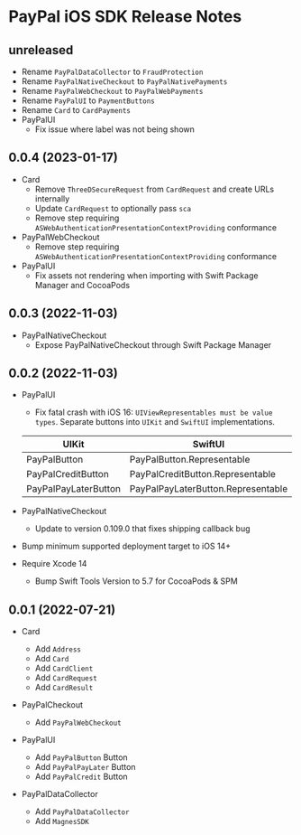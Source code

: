 
# PayPal iOS SDK Release Notes

## unreleased
* Rename `PayPalDataCollector` to `FraudProtection`
* Rename `PayPalNativeCheckout` to `PayPalNativePayments`
* Rename `PayPalWebCheckout` to `PayPalWebPayments`
* Rename `PayPalUI` to `PaymentButtons`
* Rename `Card` to `CardPayments`
* PayPalUI
    * Fix issue where label was not being shown

## 0.0.4 (2023-01-17)
* Card
  * Remove `ThreeDSecureRequest` from `CardRequest` and create URLs internally 
  * Update `CardRequest` to optionally pass `sca`
  * Remove step requiring `ASWebAuthenticationPresentationContextProviding` conformance
* PayPalWebCheckout
  * Remove step requiring `ASWebAuthenticationPresentationContextProviding` conformance
* PayPalUI
  * Fix assets not rendering when importing with Swift Package Manager and CocoaPods

## 0.0.3 (2022-11-03)
* PayPalNativeCheckout
    * Expose PayPalNativeCheckout through Swift Package Manager

## 0.0.2 (2022-11-03)
* PayPalUI
    * Fix fatal crash with iOS 16: `UIViewRepresentables must be value types`. Separate buttons into `UIKit` and `SwiftUI` implementations.
    
    | UIKit      | SwiftUI |
    | ----------- | ----------- |
    | PayPalButton      | PayPalButton.Representable       |
    | PayPalCreditButton   | PayPalCreditButton.Representable        |
    | PayPalPayLaterButton   | PayPalPayLaterButton.Representable        |
    
* PayPalNativeCheckout
    * Update to version 0.109.0 that fixes shipping callback bug
* Bump minimum supported deployment target to iOS 14+
* Require Xcode 14
    * Bump Swift Tools Version to 5.7 for CocoaPods & SPM

## 0.0.1 (2022-07-21)

* Card
  * Add `Address`
  * Add `Card`
  * Add `CardClient`
  * Add `CardRequest`
  * Add `CardResult`
  
* PayPalCheckout
  * Add `PayPalWebCheckout`
  
* PayPalUI
  * Add `PayPalButton` Button
  * Add `PayPalPayLater` Button
  * Add `PayPalCredit` Button

* PayPalDataCollector
  * Add `PayPalDataCollector`
  * Add `MagnesSDK`

